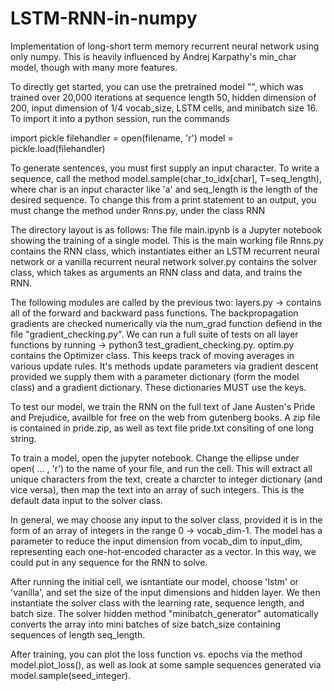 # LSTM-RNN-in-numpy
Implementation of long-short term memory recurrent neural network using only numpy. This is heavily influenced by Andrej Karpathy's min_char model, though with many more features.

To directly get started, you can use the pretrained model "", which was trained over 20,000 iterations at sequence length 50, hidden dimension of 200, input dimension of 1/4 vocab_size, LSTM cells, and minibatch size 16. To import it into a python session, run the commands

import pickle
filehandler = open(filename, 'r') 
model = pickle.load(filehandler)

To generate sentences, you must first supply an input character. To write a sequence, call the method model.sample(char_to_idx[char], T=seq_length), where char is an input character like 'a' and seq_length is the length of the desired sequence. To change this from a print statement to an output, you must change the method under Rnns.py, under the class RNN

The directory layout is as follows:
The file main.ipynb is a Jupyter notebook showing the training of a single model. This is the main working file
Rnns.py contains the RNN class, which instantiates either an LSTM recurrent neural network or a vanilla recurrent neural network
solver.py contains the solver class, which takes as arguments an RNN class and data, and trains the RNN.

The following modules are called by the previous two: layers.py -> contains all of the forward and backward pass functions. The backpropagation gradients are checked numerically via the num_grad function defiend in the file "gradient_checking.py". We can run a full suite of tests on all layer functions by running -> python3 test_gradient_checking.py.
optim.py contains the Optimizer class. This keeps track of moving averages in various update rules. It's methods update parameters via gradient descent provided we supply them with a parameter dictionary (form the model class) and a gradient dictionary. These dictionaries MUST use the keys.

To test our model, we train the RNN on the full text of Jane Austen's Pride and Prejudice, availble for free on the web from gutenberg books. A zip file is contained in pride.zip, as well as text file pride.txt consiting of one long string.

To train a model, open the jupyter notebook. Change the ellipse under open( ... , 'r') to the name of your file, and run the cell. This will extract all unique characters from the text, create a charcter to integer dictionary (and vice versa), then map the text into an array of such integers. This is the default data input to the solver class.

In general, we may choose any input to the solver class, provided it is in the form of an array of integers in the range 0 -> vocab_dim-1. The model has a parameter to reduce the input dimension from vocab_dim to input_dim, representing each one-hot-encoded character as a vector. In this way, we could put in any sequence for the RNN to solve.

After running the initial cell, we isntantiate our model, choose 'lstm' or 'vanilla', and set the size of the input dimensions and hidden layer. We then instantiate the solver class with the learning rate, sequence length, and batch size. The solver hidden method "minibatch_generator" automatically converts the array into mini batches of size batch_size containing sequences of length seq_length.

After training, you can plot the loss function vs. epochs via the method model.plot_loss(), as well as look at some sample sequences generated via model.sample(seed_integer).


